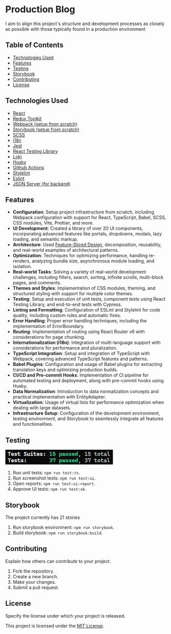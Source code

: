 # Production Blog

I aim to align this project's structure and development processes as closely as possible with those typically found in a production environment

## Table of Contents

- [Technologies Used](#technologies-used)
- [Features](#features)
- [Testing](#testing)
- [Storybook](#storybook)
- [Contributing](#contributing)
- [License](#license)

## Technologies Used

- [React](https://react.dev/)
- [Redux Toolkit](https://redux-toolkit.js.org/)
- [Webpack (setup from scratch)](https://webpack.js.org/)
- [Storybook (setup from scratch)](https://storybook.js.org/)
- [SCSS](https://sass-lang.com/)
- [i18n](https://www.i18next.com/)
- [Jest](https://jestjs.io/)
- [React Testing Library](https://testing-library.com/docs/react-testing-library/intro/)
- [Loki](https://loki.js.org/)
- [Husky](https://typicode.github.io/husky/)
- [Github Actions](https://github.com/features/actions)
- [Stylelint](https://stylelint.io/)
- [Eslint](https://eslint.org/)
- [JSON Server (for backend)](https://github.com/typicode/json-server)

## Features

- **Configuration**: Setup project infrastructure from scratch, including Webpack configuration with support for React, TypeScript, Babel, SCSS, CSS modules, Vite, Prettier, and more.
- **UI Development**: Created a library of over 20 UI components, incorporating advanced features like portals, dropdowns, modals, lazy loading, and semantic markup.
- **Architecture**: Used [Feature-Sliced Design](https://feature-sliced.design/), decomposition, reusability, and real-world examples of architectural patterns.
- **Optimization**: Techniques for optimizing performance, handling re-renders, analyzing bundle size, asynchronous module loading, and isolation.
- **Real-world Tasks**: Solving a variety of real-world development challenges, including filters, search, sorting, infinite scrolls, multi-block pages, and comments.
- **Themes and Styles**: Implementation of CSS modules, theming, and structured styling with support for multiple color themes.
- **Testing**: Setup and execution of unit tests, component tests using React Testing Library, and end-to-end tests with Cypress.
- **Linting and Formatting**: Configuration of ESLint and Stylelint for code quality, including custom rules and automatic fixes.
- **Error Handling**: Proper error handling techniques, including the implementation of ErrorBoundary.
- **Routing**: Implementation of routing using React Router v6 with considerations for page chunking.
- **Internationalization (i18n)**: Integration of multi-language support with considerations for performance and pluralization.
- **TypeScript Integration**: Setup and integration of TypeScript with Webpack, covering advanced TypeScript features and patterns.
- **Babel Plugins**: Configuration and usage of Babel plugins for extracting translation keys and optimizing production builds.
- **CI/CD and Pre-commit Hooks**: Implementation of CI pipeline for automated testing and deployment, along with pre-commit hooks using Husky.
- **Data Normalization**: Introduction to data normalization concepts and practical implementation with EntityAdapter.
- **Virtualization**: Usage of virtual lists for performance optimization when dealing with large datasets.
- **Infrastructure Setup**: Configuration of the development environment, testing environment, and Storybook to seamlessly integrate all features and functionalities.

## Testing

![alt text](public/images//tests.png 'Title')

1. Run unit tests: `npm run test:ts`.
2. Run screenshot tests: `npm run test:ui`.
3. Open reports: `npm run test:ui:report`.
4. Approve UI tests: `npm run test:ok`.

## Storybook

The project currently has 21 stories

1. Run storybook environment: `npm run storybook`.
2. Build storybook: `npm run storybook:build`.

## Contributing

Explain how others can contribute to your project.

1. Fork the repository.
2. Create a new branch.
3. Make your changes.
4. Submit a pull request.

## License

Specify the license under which your project is released.

This project is licensed under the [MIT License](LICENSE).
